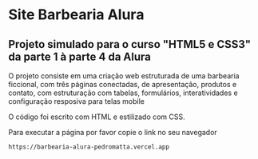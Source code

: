 <h1>Site Barbearia Alura</h1>
<h2>Projeto simulado para o curso "HTML5 e CSS3"  da parte 1 à parte 4 da Alura</h2>
<p> O projeto consiste em uma criação web estruturada de uma barbearia ficcional, com três páginas conectadas, de apresentação, produtos e contato, com estruturação com tabelas, formulários, interatividades e configuração resposiva para telas mobile </p>
<p> O código foi escrito com HTML e estilizado com CSS. </p>
<p> Para executar a página por favor copie o link no seu navegador </p>

```
https://barbearia-alura-pedromatta.vercel.app
```
